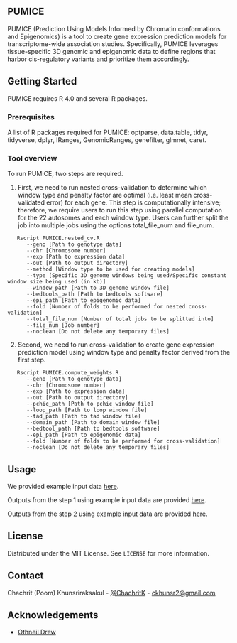 <!-- ABOUT THE PROJECT -->
## PUMICE

PUMICE (Prediction Using Models Informed by Chromatin conformations and Epigenomics) is a tool to create gene expression prediction models for transcriptome-wide association studies. Specifically, PUMICE leverages tissue-specific 3D genomic and epigenomic data to define regions that harbor cis-regulatory variants and prioritize them accordingly.

<!-- GETTING STARTED -->
## Getting Started

PUMICE requires R 4.0 and several R packages.

### Prerequisites

A list of R packages required for PUMICE: optparse, data.table, tidyr, tidyverse, dplyr, IRanges, GenomicRanges, genefilter, glmnet, caret.


### Tool overview

To run PUMICE, two steps are required.
1. First, we need to run nested cross-validation to determine which window type and penalty factor are optimal (i.e. least mean cross-validated error) for each gene. This step is computationally intensive; therefore, we require users to run this step using parallel computation for the 22 autosomes and each window type. Users can further split the job into multiple jobs using the options total_file_num and file_num. 
```
   Rscript PUMICE.nested_cv.R
      --geno [Path to genotype data]
      --chr [Chromosome number]
      --exp [Path to expression data]
      --out [Path to output directory]
      --method [Window type to be used for creating models]
      --type [Specific 3D genome windows being used/Specific constant window size being used (in kb)]
      --window_path [Path to 3D genome window file]
      --bedtools_path [Path to bedtools software]
      --epi_path [Path to epigenomic data]
      --fold [Number of folds to be performed for nested cross-validation]
      --total_file_num [Number of total jobs to be splitted into]
      --file_num [Job number]
      --noclean [Do not delete any temporary files]
   ```
2. Second, we need to run cross-validation to create gene expression prediction model using window type and penalty factor derived from the first step.
```
   Rscript PUMICE.compute_weights.R
      --geno [Path to genotype data]
      --chr [Chromosome number]
      --exp [Path to expression data]
      --out [Path to output directory]
      --pchic_path [Path to pchic window file]
      --loop_path [Path to loop window file]
      --tad_path [Path to tad window file]
      --domain_path [Path to domain window file]
      --bedtool_path [Path to bedtools software]
      --epi_path [Path to epigenomic data]
      --fold [Number of folds to be performed for cross-validation]
      --noclean [Do not delete any temporary files]
   ```

<!-- USAGE EXAMPLES -->
## Usage

We provided example input data [here](https://github.com/ckhunsr1/PUMICE/blob/master/examples/example_input.zip).

Outputs from the step 1 using example input data are provided [here](https://github.com/ckhunsr1/PUMICE/blob/master/examples/example_output_nestedcv.zip).

Outputs from the step 2 using example input data are provided [here](https://github.com/ckhunsr1/PUMICE/blob/master/examples/example_output_weights.zip).

<!-- LICENSE -->
## License

Distributed under the MIT License. See `LICENSE` for more information.



<!-- CONTACT -->
## Contact

Chachrit (Poom) Khunsriraksakul - [@ChachritK](https://twitter.com/ChachritK) - ckhunsr2@gmail.com



<!-- ACKNOWLEDGEMENTS -->
## Acknowledgements
* [Othneil Drew](https://github.com/othneildrew)





<!-- MARKDOWN LINKS & IMAGES -->
<!-- https://www.markdownguide.org/basic-syntax/#reference-style-links -->
[contributors-shield]: https://img.shields.io/github/contributors/othneildrew/Best-README-Template.svg?style=for-the-badge
[contributors-url]: https://github.com/othneildrew/Best-README-Template/graphs/contributors
[forks-shield]: https://img.shields.io/github/forks/othneildrew/Best-README-Template.svg?style=for-the-badge
[forks-url]: https://github.com/othneildrew/Best-README-Template/network/members
[stars-shield]: https://img.shields.io/github/stars/othneildrew/Best-README-Template.svg?style=for-the-badge
[stars-url]: https://github.com/othneildrew/Best-README-Template/stargazers
[issues-shield]: https://img.shields.io/github/issues/othneildrew/Best-README-Template.svg?style=for-the-badge
[issues-url]: https://github.com/othneildrew/Best-README-Template/issues
[license-shield]: https://img.shields.io/github/license/othneildrew/Best-README-Template.svg?style=for-the-badge
[license-url]: https://github.com/othneildrew/Best-README-Template/blob/master/LICENSE.txt
[linkedin-shield]: https://img.shields.io/badge/-LinkedIn-black.svg?style=for-the-badge&logo=linkedin&colorB=555
[linkedin-url]: https://linkedin.com/in/othneildrew
[product-screenshot]: images/screenshot.png
